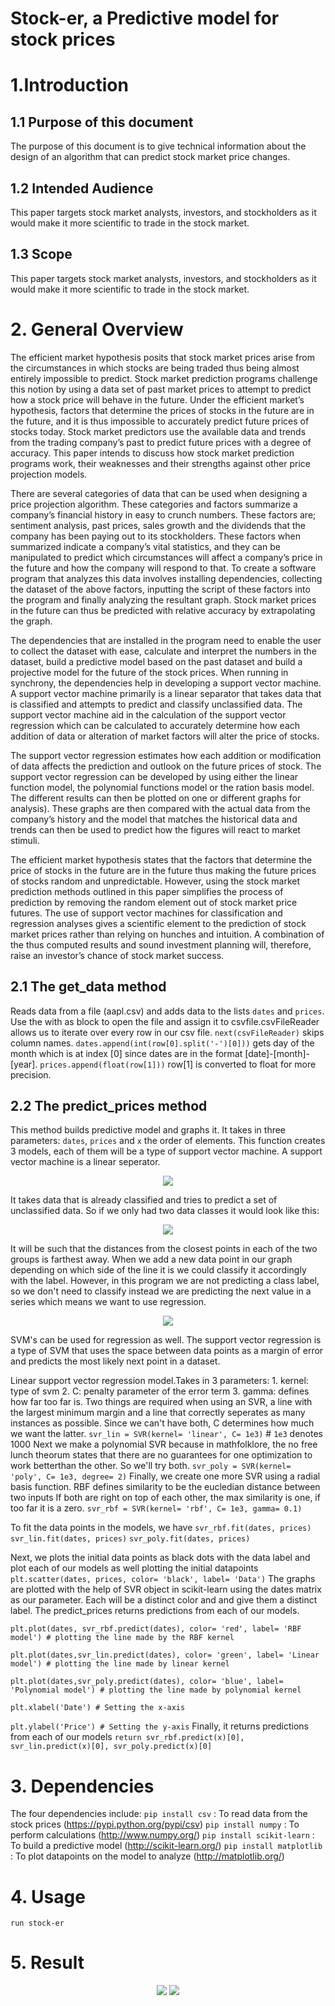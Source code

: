 # Stock-er, a Predictive model for stock prices

# 1.Introduction
## 1.1	Purpose of this document
 The purpose of this document is to give technical information about the design of an algorithm that can predict stock market price changes.
## 1.2 Intended Audience
This paper targets stock market analysts, investors, and stockholders as it would make it more scientific to trade in the stock market.
## 1.3 Scope
This paper targets stock market analysts, investors, and stockholders as it would make it more scientific to trade in the stock market.

# 2. General Overview 
The efficient market hypothesis posits that stock market prices arise from the circumstances in which stocks are being traded thus being almost entirely impossible to predict. Stock market prediction programs challenge this notion by using a data set of past market prices to attempt to predict how a stock price will behave in the future. Under the efficient market’s hypothesis, factors that determine the prices of stocks in the future are in the future, and it is thus impossible to accurately predict future prices of stocks today. Stock market predictors use the available data and trends from the trading company’s past to predict future prices with a degree of accuracy. This paper intends to discuss how stock market prediction programs work, their weaknesses and their strengths against other price projection models.

There are several categories of data that can be used when designing a price projection algorithm. These categories and factors summarize a company’s financial history in easy to crunch numbers. These factors are; sentiment analysis, past prices, sales growth and the dividends that the company has been paying out to its stockholders. These factors when summarized indicate a company’s vital statistics, and they can be manipulated to predict which circumstances will affect a company’s price in the future and how the company will respond to that. To create a software program that analyzes this data involves installing dependencies, collecting the dataset of the above factors, inputting the script of these factors into the program and finally analyzing the resultant graph. Stock market prices in the future can thus be predicted with relative accuracy by extrapolating the graph.  

The dependencies that are installed in the program need to enable the user to collect the dataset with ease, calculate and interpret the numbers in the dataset, build a predictive model based on the past dataset and build a projective model for the future of the stock prices. When running in synchrony, the dependencies help in developing a support vector machine. A support vector machine primarily is a linear separator that takes data that is classified and attempts to predict and classify unclassified data. 
The support vector machine aid in the calculation of the support vector regression which can be calculated to accurately determine how each addition of data or alteration of market factors will alter the price of stocks. 

The support vector regression estimates how each addition or modification of data affects the prediction and outlook on the future prices of stock. The support vector regression can be developed by using either the linear function model, the polynomial functions model or the ration basis model. The different results can then be plotted on one or different graphs for analysis). These graphs are then compared with the actual data from the company’s history and the model that matches the historical data and trends can then be used to predict how the figures will react to market stimuli.

The efficient market hypothesis states that the factors that determine the price of stocks in the future are in the future thus making the future prices of stocks random and unpredictable. However, using the stock market prediction methods outlined in this paper simplifies the process of prediction by removing the random element out of stock market price futures. The use of support vector machines for classification and regression analyses gives a scientific element to the prediction of stock market prices rather than relying on hunches and intuition. A combination of the thus computed results and sound investment planning will, therefore, raise an investor’s chance of stock market success.

## 2.1 The get_data method
Reads data from a file (aapl.csv) and adds data to the lists `dates` and `prices`. Use the with as block to open the file and assign it to csvfile.csvFileReader allows us to iterate over every row in our csv file.
`next(csvFileReader)` skips column names.
`dates.append(int(row[0].split('-')[0]))` gets day of the month which is at index [0] since dates are in the format [date]-[month]-[year]. `prices.append(float(row[1]))` row[1] is converted to float for more precision.

## 2.2 The predict_prices method
This method builds predictive model and graphs it. It takes in three parameters: `dates`, `prices` and `x` the order of elements. 
This function creates 3 models, each of them will be a type of support vector machine. A support vector machine is a linear seperator.
<p align="center">
	<img src = "https://upload.wikimedia.org/wikipedia/commons/thumb/2/2a/Svm_max_sep_hyperplane_with_margin.png/220px-Svm_max_sep_hyperplane_with_margin.png">
</p>
It takes data that is already classified and tries to predict a set of unclassified data. So if we only had two data classes it would look like this:
<p align="center">
	<img src = "http://68.media.tumblr.com/0e459c9df3dc85c301ae41db5e058cb8/tumblr_inline_n9xq5hiRsC1rmpjcz.jpg">
</p>
It will be such that the distances from the closest points in each of the two groups is farthest away. When we add a new data point in our graph depending on which side of the line it is we could classify it accordingly with the label. However, in this program we are not predicting a class label, so we don't need to classify instead we are predicting the next value in a series which means we want to use regression.
<p align="center">
    <img src = "http://www.saedsayad.com/images/SVR_1.png">
</p>
SVM's can be used for regression as well. The support vector regression is a type of SVM that uses the space between data points as a margin of error and predicts the most likely next point in a dataset.

Linear support vector regression model.Takes in 3 parameters: 
	1. kernel: type of svm
	2. C: penalty parameter of the error term
	3. gamma: defines how far too far is.
Two things are required when using an SVR, a line with the largest minimum margin and a line that correctly seperates as many instances as possible. Since we can't have both,	C determines how much we want the latter.
`svr_lin = SVR(kernel= 'linear', C= 1e3)` # `1e3` denotes 1000
Next we make a polynomial SVR because in mathfolklore, the no free lunch theorum states that there are no guarantees for one optimization to work betterthan the other. So we'll try both.
`svr_poly = SVR(kernel= 'poly', C= 1e3, degree= 2)`
Finally, we create one more SVR using a radial basis function. RBF defines similarity to be the eucledian distance between two inputs
If both are right on top of each other, the max similarity is one, if too far it is a zero.
`svr_rbf = SVR(kernel= 'rbf', C= 1e3, gamma= 0.1)` 

To fit the data points in the models, we have
`svr_rbf.fit(dates, prices)`
`svr_lin.fit(dates, prices)`
`svr_poly.fit(dates, prices)`

Next, we plots the initial data points as black dots with the data label and plot each of our models as well plotting the initial datapoints 
`plt.scatter(dates, prices, color= 'black', label= 'Data')` 
The graphs are plotted with the help of SVR object in scikit-learn using the dates matrix as our parameter. Each will be a distinct color and and give them a distinct label. The predict_prices returns predictions from each of our models.

`plt.plot(dates, svr_rbf.predict(dates), color= 'red', label= 'RBF model') # plotting the line made by the RBF kernel`

`plt.plot(dates,svr_lin.predict(dates), color= 'green', label= 'Linear model') # plotting the line made by linear kernel`

`plt.plot(dates,svr_poly.predict(dates), color= 'blue', label= 'Polynomial model') # plotting the line made by polynomial kernel`

`plt.xlabel('Date') # Setting the x-axis`

`plt.ylabel('Price') # Setting the y-axis`
Finally, it returns predictions from each of our models
`return svr_rbf.predict(x)[0], svr_lin.predict(x)[0], svr_poly.predict(x)[0]`


# 3. Dependencies
The four dependencies include:
`pip install csv` : To read data from the stock prices (https://pypi.python.org/pypi/csv)
`pip install numpy` : To perform calculations (http://www.numpy.org/)
`pip install scikit-learn` : To build a predictive model (http://scikit-learn.org/)
`pip install matplotlib` : To plot datapoints on the model to analyze (http://matplotlib.org/)

# 4. Usage
`run stock-er`

# 5. Result
<p align="center">
    <img src = "http://kausthubjadhav.me/stock-er/graph.png">
    <img src = "http://kausthubjadhav.me/stock-er/command_prompt_result.JPG">
</p>
